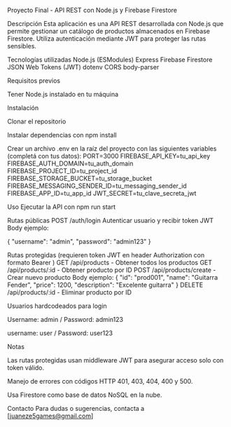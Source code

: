 Proyecto Final - API REST con Node.js y Firebase Firestore

Descripción
Esta aplicación es una API REST desarrollada con Node.js que permite gestionar un catálogo de productos almacenados en Firebase Firestore. Utiliza autenticación mediante JWT para proteger las rutas sensibles.

Tecnologías utilizadas
Node.js (ESModules)
Express
Firebase Firestore
JSON Web Tokens (JWT)
dotenv
CORS
body-parser

Requisitos previos

Tener Node.js instalado en tu máquina

Instalación

Clonar el repositorio

Instalar dependencias con npm install

Crear un archivo .env en la raíz del proyecto con las siguientes variables (completá con tus datos):
PORT=3000
FIREBASE_API_KEY=tu_api_key
FIREBASE_AUTH_DOMAIN=tu_auth_domain
FIREBASE_PROJECT_ID=tu_project_id
FIREBASE_STORAGE_BUCKET=tu_storage_bucket
FIREBASE_MESSAGING_SENDER_ID=tu_messaging_sender_id
FIREBASE_APP_ID=tu_app_id
JWT_SECRET=tu_clave_secreta_jwt

Uso
Ejecutar la API con npm run start

Rutas públicas
POST /auth/login
Autenticar usuario y recibir token JWT
Body ejemplo:

{
"username": "admin",
"password": "admin123"
}

Rutas protegidas (requieren token JWT en header Authorization con formato Bearer <token>)
GET /api/products - Obtener todos los productos
GET /api/products/:id - Obtener producto por ID
POST /api/products/create - Crear nuevo producto
Body ejemplo:
{
"id": "prod001",
"name": "Guitarra Fender",
"price": 1200,
"description": "Excelente guitarra"
}
DELETE /api/products/:id - Eliminar producto por ID

Usuarios hardcodeados para login

Username: admin / Password: admin123


username: user / Password: user123

Notas

Las rutas protegidas usan middleware JWT para asegurar acceso solo con token válido.

Manejo de errores con códigos HTTP 401, 403, 404, 400 y 500.

Usa Firestore como base de datos NoSQL en la nube.

Contacto
Para dudas o sugerencias, contacta a [juaneze5games@gmail.com]
